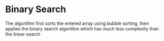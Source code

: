 # Binary Search
The algorithm first sorts the entered array using bubble sorting, then applies the binary search algorithm which has much less complexity than the linear search
